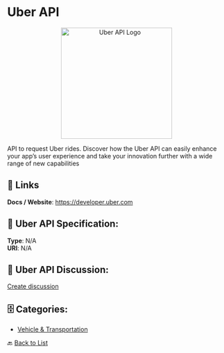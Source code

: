 # Uber API
<p align="center">
    <img width="256" src="https://raw.githubusercontent.com/apis-list/apis-list/main/apis/uber-api/logo_256x256.png" alt="Uber API Logo"/>
</p>

API to request Uber rides.  Discover how the Uber API can easily enhance your app’s user experience and take your innovation further with a wide range of new capabilities

##  🔗 Links
**Docs / Website**: https://developer.uber.com

## 🧬 Uber API Specification:
**Type**: N/A  
**URI**: N/A

## 💬 Uber API Discussion:
[Create discussion](https://github.com/apis-list/apis-list/discussions/new)

## 🗄️ Categories:
- [Vehicle & Transportation](https://github.com/apis-list/apis-list#vehicle--transportation-)




🔙 [Back to List](https://github.com/apis-list/apis-list)
